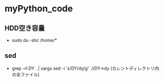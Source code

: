 # myPython_code

## HDD空き容量
- sudo du -shc /home/* 

## sed
- grep -rl DY . | xargs sed -i 's/DY/dy/g'    //DY→dy (カレントディレクトリ内の全ファイル)